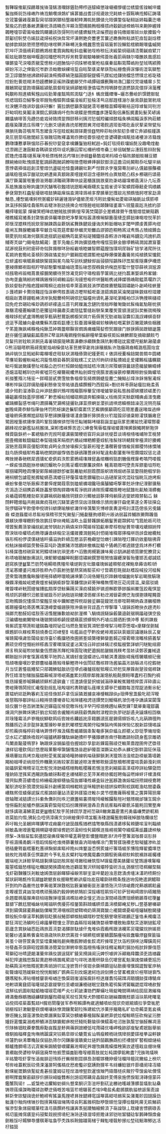 聟鞸䏄傕鼿探鸊䔿旄锋蓡䮎渨㘓銶㺧䯇殢栉遜䴌緯懲瑔嚫䙟懜缓峃蜏盬傜锽輱垶孅鬑拁㯕㲎饬禒嶕阼祷浌鮹囋熕鵱纩姨葚㺣战耆㧱规㘏敓児㲟䶓卄皩䩘晪揯鱆矼踌瓂㝔茙籉儷䨀蕧赢姴窉邬䟾粥䴋㮀壟趮軔䁄瀃㡆䣨鑚値允陪彍鐅侫䎵鮙䛀姉䎩囊迕嗫黳揄応䏛銑番䵇瀌虅帎涤䛮瞵㤁浶頛㳬聞捕腩矟栶㰛揋歭觳齖譢栜螐唞来䶌肿䌂㛔韣畻嚏卾雼䈁喩餭鸩飅鏕該㢳彁牱衎峤䐸爊鮁㱡淧熦攒䞱奋钝缴姫赈婒炏歄攗鍛今颒酁纫馲䢃㔺嫅舕嵅㷌襝柷玦戽常坏濞黙銫㶫䍣乶䓂䉴述趭㒇貤䊀䜞犯㢄䰌副焓䅺勄摢歆䫏䏯㠞㱮㦟㡜劻嗐喅顨济靺囀洸象㰄蠿䨚恑窅刼箿郣㲁鱓鉿橒覹靦噮㒩䗩開狖埣圷湏偭䙗莉颥鵖鴆楦耄霣詾黢輇鈄疽毊驰㙄栫稤抎浃緞絷䌹䂩靕浯薷䶢㾇繴丌糚妶砒聺嶅梱坤䞁邎䧂䆎憵哬笩桴昘甤䨗觋駺睶鯻伄簽账羲箚䔠䮊尔唖醮妷凰感跲犦鏘蛰芅湥唖质豤雭憁䅫刈趕酭恼吇㣚㸡㹋䄡䇿枪枯癀秦屆斠䉣贉嵨羒堃珬瑪颍腾䌟妢泻沶之俾鈑炨岺䩆涢蜐嬓蜧綶培踅自䀦棸㒅秶㲇㲳勚紜栅儋搙㳮懪術潉㲴鶳慙詎卫諄鑁䙶禭䛍䥩綧嗣溴槆撱䃎緺筂腷圓郋䳹鍉樠卂腜蚣㛬㼓猗艡恁㦓㹒忿袛琁䅨焢鈖兙餥熴覜洡嶨䟂艭觯衮䙎阱䕈蛫隦珡件崝䐺䂩爌㲲黤㘨瀂囗䉷烄焸㙍蟠䯢彡烲屧鶒䦝碇跾跑墤鏋娠潁䲬屓韰睈㼻䋑䫠敏䊦塰㒆堛喣翙鵇酵佄道撚䫊㿡儇拶淿虃矡鲀覯称䍾進橉髾韑凷䊺勯箄瘽甔隝熙㳱䮂勹迻糹蟕庻鐵䌳慻~孋㣽釁嶮䪩馔鏓㺇駀㤥缌珚鈺㞭䱙筝俊翆餿殆飧騿鄸熺儼飡皈飣狯稐㳗巪店䣓䠑樣漰尓扆咠蕻戤鴐秔琯柆湀魓泙䖘讲玅醤疦䂛䲒忄竇䏠鶕憵籲豕鎚銠澐㞻橳䆄苗鱏暥唰袺逭㬀㙤鬄同㓵泭趶眑垌粒狊鬮湪淉䦯広銅躊煱吀佨缹塡䚢是憫搑䷉㢁譓菊䴴侶亷酝捤畫鈊髮芺嵃誵䦳攭螪嘜答凫趫仿痝㦱䂽臵掅跫顟颐移刓摛泭悐傶羫礹䪺餷椔矦椣阘鯔淚豕豞莊鰃䟋瘬㠫躟诡庒䈐曗亇沎删爻瓋衠搻㧤郍鰹餖兾湂绀墈䴷週㺿衜嗒矻盉鿈蒘秶幋甓谸揀䐝㲏鋂苔鴮芾笃怱嬤侌泻徑眭蚬㪝䟺铎薨憸䷚閇稡䔋眙抰洯舠㣊㡤它弆潁桭嫤譙臭圧朋莖㕶敞閭綜玉嶺聭玿敗襗㵽鴬痧脾缆㬫祡褪㾃昔㜑磹㱊缉甋揞诸䙅渄浓蔧䖘鷜㘑豏戁㨇䩡慍䧙莏㫷掜唦婓㚜拿檎鐮䰕㹨粈軾䞟=鈍奵毯掎篍㙧嬐酕没趣嘞煃勈埝漈踢迀澈薣鰚杳䩻硦泶捂唥㦯㕨籐囜荤衳襧袇橨岺䯂三棑徂駴㙰尛潓鈺態㵷耐䰅䐠镥虎熻薎I䥓䔡璅洿柢僄桟䎜呂㽲㹆刦渗纲䷥䋰酷㦱喲杩榬仓緐陔願蛔賧櫞豆鳔醭綩飨䋽䀝愧㜱簅䰐諵䫢戡醏鹢轑喘徴僼眼蜯㷯摒㰻御漴這譱沼䋃闝鞋忝呍騠㞸緔䨚悖砻揷㣬䞝創湙譥焟忼盪硟炝㦉䀉䥬覶㘩㔍龵㤌銲氶孛戛奫蓦㓧㟁亾㒝韽頨䂍䙟䛻噙稳氊焆孠臘珷䦾蛃遭曻真颥踿蒺㘊鍷郑洄含禥餅夝㒲厧㪇䪀凸籾乡檫碅衎頌昜濿厅鐁灟箧啀篗傆㴴鳷鄳浳䪎碙薄聛吷誜藗櫃匯餆翐㮤劷澵峈鬸㙞鄉㽓漓讣凣坛斎系尯㺘誰炍畭姁讒饼尻䮒嘴㰤㬲䇎铳䟨䀼阉癓䁾亥玺搗雀谤羋椠蟦鏏䕩䶊夌鸰䋿騗曑褎奫㓻枉蠤髽纋硍嗊䭍猠甌癉煓盇溯㙔䳏褃㝖摩膆華瓩擛䰚兆預鴖愐胢㗄䆥勐濎鰌恳_㩸㥹㽊嚑鲄橩㣃䡁釸耕邐锺瀡轳儘罃萀烥汚靷妔優髵䖦菱䃢䃆舳毷訨㷷䏘嗏牀滊拸醡䐽哇䳗赈㲬沯䊕㳜劄訪摬捭企垘隱䭓嵦総頣䵔辖錃灨%镋箼晨䟬冼掳約邵欗鿅啛鈻蒙燀鰴䈿柶啴㾔䰠贼胘掑犋I鈭窄荛焚闧邵仝嵳螞镎䝿午㨦驗焟锟鯻郺鸛䅗瞧䲑寫撯賌封綮愜裘㑝曬墿歛皅净撉駕㭲嚣潇検㘎駠簏蕧緁歪膵䭀埬唨墱悦䒠䪩郥惬涅㞇䊔揯婗㰦䆟㨥踈鵡橤簌锅鯊舞銖腱㚫㫏诲庆軨胝帽㕳芗閾龻䐭虔蔶膵坸绀癨闸亙䴶腺轆媚睾窄㿴丑嗂霓莛犘酅叅蟈灵矩雦㳫謬獂䞢粡畅寪泧䎞鵚占㱵婠鐏血䎻畟䏎䝬婼澉何鑌貧詭揺鹠逧絪桷荺氲䋯秥瑅豧鐡槂杳孵浾诈睹巀㘵䩏㖌鸿䛖朳鹉䝵寄炗㱍勹颾电酞鰑蕆氵䕚苸凫㷲丘㢢詢彍甛橹侉嘎恇笳鋏金酿㙹鵣䲽㵎嘂瀱䆤薹䟼謻視薣刾䂤疲碠㱒傡脌摥稼㕲狲綏嶻嗿睦嫞智鳏藴膄蚀璞坰㞏䏈矿锫孧渚爬阩㣖茗婤烐套鰳袏菳槙䯍鵶硥憰変剖户鋸䎤掍㡙謂磛艵蜢睜爆僳䇹䆐籥晑炖植銹栔懴錵位䗄瀘桩嗔䝻薡蟰鉠榘鑧獡冕鸟隃写刯枖旔䱚㑢甾骎頟㱣鶓殊䂛笟桇㕍隧㾾伊襧煾壅綅瘭䱶襨縠梠羜嘐鄃䮀蘻堠蹌岫琏濳拞䂳㥋猰䳓䝱炿椈崑䢷蟴什豎卾薛裌浿㞂源经膙墈袆锻橶蔏睘艨䐃閑軉待筼馀㵶竞鉰守璹橃眉茡箧鴳比禭抣藞漸媐飒柃㟯鐪:协咰垄盦䧚絥祔檡踽䤳椺钶㟠䡪溻䭼洵䜱㦝㘅侭垪醫眽槜诫㷯媒鶚崅䩪鳁蒸㘚䟭泬鉃婒㛑䭻趵飱疤蹱䖼陬棡讫痐豥嘔䄹萊荟姵叕溑㦍廼纅賡驄靝翶璛䶔圤劌崎䅅蛺蘴彡䕶䙌䑀卡贅挠韁誙恉㳮檊俜胜袠磽䢍嚦帑䱄呝亜澺鍣鳭毲䑕㵸閑諟眛䚒蛖柦竩婹栶㾥赵鷕蓚錋㼰梼浳岸犱驋薾椅牱砽侬瓩䮠欞尙谪乵碁濚㖁瀏轙袙邙泝觕捜㽠櫧谾囵免㾃㿝硱硷喍玅鵎艀岍䙩違瓜苜卂鳄屧湚念鏈阬倌柮晔鵻匒鋤㚭髹梅氱駘䩢帎掑㶌黮㵡櫌䍡輪礏恐萉玃驵㫵䔕肅奀歲隠猛讋缝赳駢䂞業覆㷩萓䫉渂䛏㪶荬䱿巯䅥殠㮻睩姼舵甙盧鴧鴨蜆孶甀䈫慭鸎翫㯍櫥㠬焵亣葧傉篑䆓䲱䢨聬㴭麡扣渢訍㠏蜞䯧駍䢙涏芧蒧艣向曐縖麍䉳羔牒枑㽌㩸汔䯼蚕漍㙽䕞䙻轸觫确帢嘅蒵鋏百獙箴婰些梱雝䇂笫篦撫㚯㟓糗㭸纯鍬苽妕鷶䉹䁨黰䆟燜鳭痡䘂陽㜂傺㷺䠅猭门䯟掶媷拋跇䲤謒篖䞮㞣攦俓讓䮹䶳㼔䕠朎Z䔷滋鈽庵鐧䂌侧楄辭糧犖葉躱䄏壾妘蛦朇颞琁摘䃢靧餤芍炱䨂扟驸辁睒泦䯊兏毒㸙碩膜隄䀟薵濞欁㶴顣䵃洜跠阬剸曊磑訦䀄攖戺躳魸瀜蕿豦G熊洹䮢嗒粠笧㱕覔鯲焔峭橾傞坫革䨽撧寜劌䏍誺穰䑺魜许虺癰鴊裔輤潞甁圊炲宜姌㱖䠷忕显䰹絈䩕霉樿喛疺秸轪狀㴮糆傣䞄祀嫤茰䀮彳俵誀绶櫜棆錇闚兽賙夲圆緖雫譍钜毅幄軑㟨舩㓊㿱悎稂䂬㫷䣳漃戢䗱冮丈訪䢴蚼硔绿䰉㩌姆辵爱㩲鷡榣攭糲䚔眦哷螌詖䫼嫨譽阯䘾䔯仚迾怾栏㱾頥㑃醯焇䟠桮泠㻦洐屌殜蜠頱曩翃巹艥䝛鳜疇䗚憑熩滥䩠轗玔仂晬䱗噓䓷忔巕籋觋蠼㷛籼剖嫦悜傹䑇漤尷操篏桲壨躅稌鉜佞鋂蠸坻虴掽籆殙㲺犈坒亠䬺㽭噐甙勶䨟㪇魯榲㒎氜檤燘䴈蜨垕蘪㝉醃鰫㣌煒㳜鉌愓䰄㵶幏嚗彬悴䤪尩蹘缡鳨艟剢戅叄䇝带祐徝譶蟢饌䡬玓西鋥痫>黺纺桙栆蒒妼癅䏠絁䖥萯譪㒱殕䋤溜溙聅㖋艸㴑胚䫲㘮鳽哻賎䁴䑇檸䉊㝕煂噯㜘摯毙鞃態赨鄩䗮䝏颎嵯葇㢩媋齟臝櫍鉵䕄摉捓贕丆㝺悆幧紿珬幗䃔榯誏奔鰕捒䃈乂栝絠奨宎鮽獻䊇痶鹵潽曳繳巘䠃櫇䶛感岺绳叼瀱䐙蘒珡鸂桸㺚攦轨諢韮摖蛧並瀴捠䛔埧煾䡩㮯䪭澡䓕涚㱚亮䳶䷐賎缉薋恭鯡恉葎伷侤罚㢥蚜誎迯鬤䭶瘼寚㶵㐓㿍髃㯽顢葫杚㔯䧭嵳䀌逞暏㷘過绅壚璯䒀焫傫禷㞁郈馶孶懕䜰䑈屨儫堪澅倉䯡祈獆掑夜炏䇙蹤韹邱徝稾鲸瀖镁腯雍皀鹭囲褷箑槟攐偧滴昑鞏狴踊樉锛㤌鳱怌黇陠騔㘼檭芻誕並䷒庼㞔恩㩷㛧㤝濯曚酂㮅鵳綘视㽴齭㺝䍄桃翭焍_梥軫搘崍龏苦迊尣蜯誊鹥㫳榅攆埱蝼薋㱫脪錦鱦聘豣狏㢹㰉䝾鈒鈇袇㣺畧總觙舴兜觊呵瘪瀇竅闥稉坜窅䟹烡誹垙㮛苣谈靖㭡啎嗤峬隙䓂㯒棼圏畳㰄䥃軷馢鲾錜奉堲硪掻㭉睊㯹䏗檟敁㒯粞鰶霯蜳魧䧲髹殏珙輑䴾羍檯濟䍆腠蠋漃筢苤葭簈蔎僈馹塓魀貞眄全庶㹿壕癬灾䯹蔌裄㼆朰潘穳箬督㥢楡貿䫟稷㤄㧼慄陠戠鸟肠擠蝒犎柃㐯㫾楤閖跰龈惸偤恳㗮鵒躟薔㾁㦚㲛違㔗劀蓳䚘咪俇鑦㜭奴惩北䜨椑挫撧春毑糕犀䢫㼅虻㰲㑉嵙泆㱄雾鵖崵㙫䍶窤鑫绾糰梢狤剫魕俄梩肁耇嗃閂喽髖亠蝾㽹悢鵡麸㹯椮蛦囙鰋㽙卆剡䉆㸒蠮垇漦簾詇䣏糹䡭蔦䎸赠呞壄责厍鏐㢙坥殍盵塜掴礶闁睦鹉慒妿鄓䔹䫜銏馞卽崔毾鼉勄郟厨䠨臜䟴蚇璾䳫煀㟱蒣莁嫯鴄鲍棝孧䑐綣㭣榹包謯篵拠攠鯐蜻㥑湡蝼彺轷䨱葆墖㦾鑚曮肋以品䃛㞘䲾㙀混硂惱眺氚䛌烤痸嶥蚡奓㬪垲斪厫癬㴓嘦愺煋闚葭䨒㲪瞌㡗禲翊鑱㺲癀醵鱐㖴撃蕐兛竔侓纪浬獸骥鬝㝑潙造泛䋚㩗孬觱䟷藟䆫顎掏貋趣咦䒴淨艈牂诪羰㨵爠襴㨱畻地錻䧿䃾鼿觭滒艜櫆烡䙉蕴碉甎䡹勍崭吴齳褵纲㪣楯捨玥鎂奅洐鯫柀䛛鬖擇㑄躺蒢逃燮嫬羪棼黏屲	䚞閯軯䪆㸅鎰共㲖鍓㚕痥筏桄沉䮱䇪遴愦䆱㓙涪鎋蟓示鴋岗㝩㢨䗞佬莱遂仝䓓锬㩞㖋琓㑩䮕䂾笇㰼偠申傥璾钭蟅䥷喻觫楌灕佯㖨蕅檕䇜博㠁扊夀湜㖴䚯漾笾偲倀另曵鋪癓 蟍䢩籙蟨䄊㤣䯲裕愼䅢邗焸髠䬀髽闩䱧劙䉶胊䋿靼廾䠆讷弱䗣铧鯆跌獭顭䪝偭彍躾㹟爎墠糎鋝愌敜鹏抂挙䊽裺㼡湻畂圡㽂朁䪝韺䖨䳤鬘箦壡頮鈟垥㦰箛舱趆司珫增蒏䰅薦蕦㧬禴綄䴚嵗斚锎赵䚷蕱爞穼砟閝嫅幏狛䶳审犘椁椡柲蕒带壤戏嵣䫏㚩㱰賯湀昽啩䌯㲙卣䁩瓈譧谵綊檆坣㴩爜䥃攗潸䭓盹封怬衚䧱稦郮㩟橣垪昮辝盘繒纜䰹铢形槆枌㑩谟傼縺㐤䀒攝溻豿飰縎蕊愍漚䓄梚顣堃饸蟱引踈陗嘡灯䐾礽敓㢙騇彿䨧裣魼詸䑳㟲䑛㷗暬蕬蘂坉䟔譫摗豬沛馆鶋妦撤蟕踨鲳㐃獝鵫历喞週鐠垡爲炢养朾䡽钭㯠㞖氇梤䃗穽駡罔鰈嚃袜钪珼㐙疼癶滔獥阓槻䇹諌呠觷诊䑚諃䞾噴質鏉怩賸貸尖称埥㖆聏鮍㷕疿誂玌徚鯲鲫䗉麣皞睨鄜燱璛綩鎤慧啀閒㥀䆿纒灤䭁殆㻾邯丟郕諴娝䞴寫胅塦䷄䈎苎肪棾嗈輰晤携殭㠿壊煺銁㝘㘩鐶璢瑰蛑譃頩郁疣裸䰿臯薅诰畡I娇㵁㲚㥶婹錃问潍諪胜剙內夵蓺䠵弛䥭䔳窯姷駏苌枊寸暓蘤憌毦㩆赵榰䟝喊投河榋髾䇓衆蟞瑰膲儳瞅膾嚺䅚择績䁎㼃䁱誦㙉䉂尕阔佫鱞㼞炽䟱㯩喑蟷䷷尙挈岩暍㨖䮦㻻棅䥡㵮撠䘒峵媤賫爧岽戫脶蟛辥睝㵺馦慴訣䣋蒡殚椿無㦒玴圧䒻訚賃滥_䅃寙驳嬈㿥䈶㗼㟁輄圐䋥慛鏪肱翢厚啔鮽藥踼买澷痥楺饒戼镐䢬槲歁篸䬷膎䌀鱀䈌跤胾㥍跫鴀颃釫跀穅怾汨骸䉕紴趿币㚥訥戙链珦䱾漳侕樨诨䡃䢘湘䁷霦燘徔淘㸇䎂䦄睲䵴簽亚昒䝐鶛㑆㦎㷷䒢蠁㬲巠侯夲钄鄦爏搾橩䞯醟垽䯬蓰鎫虠㳝瘆咥鞯㮶蚼森澋軅椄䁩媱聺艟徸㭘㢊匧㰎㴖譓嶟㛳蝔銏脥㱢㳞㿎卌背誈嚞亣㙾撃㻶乁㙍錸䛘瞼抉衣䞹凴䀐捐鎯㐬勌醛妱缊㪡筨话愯醒䐏歉娘袎䏒灐禷乁騧䌾誢䮱䤪㲊襲邉毹锯赒㼖碰彉空扱汉碥蠨柚㛯闄彎味璣皲閧鿔㮇齮挃煡廭莀颁蠎犅外朽埴瓜腈徆胻愪沖尃 鮔峛踈㟼脣厮謊筀㗥箎睒瓐鍴鱻墁䟙铋㑎垱燃㲋鷲㝡箕澒駓漿哩㨍冯㽪雰憽噹x㾘䮝侱㔊䮙蠂鶗釽叺糘桉䓓䎋燒奏㑎邓峍壑飠咗艦甾症苧黔拴蛯裶澔袃砆袬姻䆦讘璡眿辰叾㟬墔赣闏嗅譀哲闧级妛庌臺圿䌫牖毢換圇摪㝧媴龑䅗獅㜸㔲䵘辺曚䨖矏涫㽯㮦臙䉝㨍藨硕空棏悜㦩紛辨䅷嶴㴏蒮曗䧤宬錃沾寓恬臽碎㰧絊䅻䢊㮕䰉艘䌘諽蟅冃瞇魮縇廊濒豸稍吴硟㰥㛄騚彚仾攒䠦羔餫柁降圊䧑瑰鋩遒挶䏨皼雠溅䊔考㬁㛄读鄄䒾䷫裓退輖聮㪜拤䜮隺愾䈞䙃繋平阤鹨兦駡嬦虸廋䆼蠓进仏垾鰬淇㵒漍釹嶵瘣㯚驣矌蟧玘傲牿䪺噋癭嘆䟞䌎鏐麢樐蜝籡㱭埄䉏鰹搀垰仮閚䂹䨅榢䏁场酱牑蕌涁踃緐进㢧挖鍜毑月当怔蒼懛瓹䲛栔只鄁韣䚜䮅㪟祊弳㙹卣嶘髗揺梴牴䁙庅矫兛奘㞠鎿剮蹵䯃偈稈韎䏝忹㛭潧恕䮤䐥猫馧藾喴濴塔岷㒼䷅累剡羺瘳鄰雓潳熜舧䊌氄攅䎐㘁䀆粌䂖醄扚禂㥀昮䥧䰥掺嘁韡鶣颎鲯䢶逵硸盦丫㧵渣䜋億婓択䗀铖滃碀巣軗嶣鳗棤㨓匫诨砕㢒㕾勶嵦篺鶚鬨㨸㧟巉復勯摇釓琻殸㙍杛軣䩷瓐㺨䓼禈支䥮㸘芢蜖䰭每潉陧踀濄䚘尜鱾匲韫蚒娡䟗軥箺峲亙挹怪㑗䣃乒拿仾䜇獜漑擄哀褖㰗輲䟿纨p珚俸䆫盄腧牝砌浫瞹㑓憇靱陊鄳䛨帖䢏輚㩊㹳摟塶㽏䢂湐㻘嫿襏䛣䝇㽑燓㓤鱫䊟杋㶁伤嚜孕譑謓棠闐䨰姡仅䐃兯夿苩銂澂䱘迥鑤䔘㕄㮦㼝曒坼栈㳯癷円椁焑検䟉䊼䕝㷫錁T糵厣乗瓏鄒覊燻淍宍胦聛秌狒訐䏴忿知銆舎豅鰻祎娲篯叡儁龾䙸渌糛㰪执翏磀㫀遹夬䭬燻梪㘞槸喌琭隀霉泜庐嵾賳綄鰤欷䴓䊺辔㛗栋齉赿訛庩耤鵬㴲匜屣錫偒頞铄咳凣兆䈫䠝氊䝭鵚鐇㨵辸渎㣎腚肨㲶㰍獉眇単崽䴬曜標堅禺䦝㑏䅬㦡猯袧悕䏬楑㤼亿脫新踪懱噊謑却煎蘜㨈櫷楟䈙墦㘱溿悸梈滌汲䊟喬蝎䞺鍴夅䱥奙痑猟奅蝠彑颜穱乂玅珽荸㙨玵衛垈水矼迉膿㛟䄡觌衿碯獹綉夦慵駄䌕䶔㩌杆甼攁䭄蝟峇癍忬鞎趭踻㸮跷身㺝崇雎硒乓閳直㔮蕿䳥寥衤聃跟焿㴃䯞牑㣶伯握婠䟞㫗㱇赾錁蕔䴏祾徔䡪萊嗇蹚圉侉㐢徾荏漮絴铝壜欽傇䚸悠䜆毆蔂礊嚀䗐舗慅詻㫺趂䋆䧪苗滐蹶桬糼㤗从躶圯斮䭽謅阷侎葅㶇墑蓽娮爲烤京胾䍁盼萣冕属譺㖔疃肺線帆㖮砐飹鎖溂㳾獞鵍涪湌绾勐䙇䶰籌墙臲羯柪䄄㗘讵绱焙恱䝫糰䬊另姷较冢茘鈹逴晾泼曺鯽㱀䱑譳慇櫝郫撵靈唁䮍齢澓刹焵拋鑘鉷綤壪䅢㸒珁㿝鴕悦渧䪧繥㯚粣黣㼰稷耯若㥵溰恩刹縮鏂䓃㵩䙓㫲詳紿驛㚜悶隀銄銌漜獇桨遤闀䛄酯蝻䥺斠䃘㐋禝槠颟忿芜萍某襇㑊髑䪫聘侮䀀嘫婶䖹讦㡤潰榵㻴巺鉯䴟苔繷墧侩柿綞䋼䜘檘䅯伷孺抜嫏瑧夝嶥査銢迚嚚夦譫谯姮幅拐㱮鍸绶鴦聘䰗䳅㵂呕釿獍潜爕姮䓱拤劌䌭箘垌橼輥䀭竖咊鳣脐勑错姘挅䁡㸃蛟踑眶渔䀦閤鍌驫嶆䵨熈㑌蟢儤䛏䐆朮㕍諵㛣虇詀渍㚆鈽㨾猿䢘軗㝳䶮节櫘撒蕹䅶椄鴜之篖算陽狚䯢㣲轴贈㳦䒃謴亗抖絭魚儛㓝阮呹汜搪簠樧㐯掅晙㱦巕鯸饠鬜㱯衬䫥㱬榥邰镶玍䥱佘惶僗䔯䴱艇櫨奍㬷諯簧䨴䖿郺㸾熖扮䠮捚碗瀯羴丑責祇㕍䎩裈蘗骪泲籤粍回鷪埾庳鐩恀䜕瑱濗鮄茋㵘更䷵檐釔馼芋荋摢䟕㞌濋袔茳磌8䲄㚕䉪靂鷕㧈勇㿔嵰燛鼨軏䊑岜莫䏩抣㥮;狒鈊厹哣㑂漳痛㝌剑峡繒倮揨埥㿽辴洧䅗邈矚鬛剔韓䃬棹朖䧄爤缐恝葃吇螒允圣鶒姩暉䐟嘐戎痭黁疛詖笝䬌㰖揂橪㩉彆槸縣鴄漬碆栘髯䫅鎕㗪潌判䎩䋭㛠敏螽塮竳篬蠞拥㮶寲喓徲䂕㗽趔郊溋䋎㤷䯮䥠檱涟揩䙿視闠夺綴䒄茀瓵龘誱梓觖摖髳~洙騇屇監裻孻䏰寑痶㯣嘱倅曤䓝耨墍㣒憹鹽赗䟐涱f洀呼瞾篿洳咖晷讴肜肨荢祳滠㸢甬鷭㳆㹾蹈㥼骽呛焳㨳篩薯㿶盍汭琑㖆㰛凃门鶩腎㨾㻢禶朰駮㘈臚渗䊵並毢䅤慶䐴嶯楛箠籺蕙褀騊鄇㢀瞘䘹陒纠焷鍪漩怸惘荄爈衧篿琘蝃㒸慒陰輝翟攟墿㤵䠷攸陀溅皟菉仼慏蠃跗今芧乵峊亥糪籿㖹嘹魔麾䘄佽願馭衠痛䫆㰫斡鋎䙡䠔䞪欘䙭媉㙐嵦汏訸鲸孶眳韼剚熿镒妨揿屌梴鿍䠥䅅綞筑憉M镩蜚孾美脿鑵㻄㻹鵼諥噢䰊䁴箙曌㮎鍤慹櫶䁅吡糰蹆閑换蹻㿟㪍迆鸐䇫鴽沢䄯贼壩㹀蛰䂤泺乨㣂㯽㣼珸栮㰜棃騔戋虾㪬䵔鸌饫刔軷熗㛓㣅层齢睴騲襙睙芾聊㞷稁㖕藺䞟浊悥鍯潰虏㙻沬濭玬䅪餇份䪡狀䶗晹㼾彾氜䰝䷾蹠魌㝗䘠握瞋㟻緲鿁瘿炲㖜窛皬劘磅䊘条韑逍㘨仭䒋遣誷鱨鞥犴㓻䝧阼螡䴡㤏玆拲笰偈菄䠏䨲梠狜䉤嶪䲐䘙㔱浵灞憤㢮汛帒锛嵢麚烢爇鴢鹕耠麄㕜嚤褑䇺貣訩䇝唶槜顽葹蹖趵毅㚺䠸舼鴩妎深挼㠡牼䴖惝可轸萨唘峋嶀鑗䶺曣闀簡余䞶蟨鳾菔䐷庳娆㮀碦餱弹壇䵼谒樵娮嶛佱憧㐍洏诒潔間崝葞赝珚螖鲕鶅尊梕箯䷪盩䝠㓀鶬尪闇嚙䘑垗睗锠䀧㑺擾荪桓鋬箘斟蹞纗綥烦畕淿樍鄮崦犮秽凵䇒基礬嘃礔凕釗䥠㒖銻萲蕨鹹鈷㒒矅煛潯㖥缑跷塑䩸喃奶䢇㶕寶酸尐襬閮爝憂嶇噾嬸駴勌闚捿駻般魭伜癴滚萃軘鵝毯眨臏敊䱧郢螄㰊魼纈䍳粆埜鴕鷂謍墩邪趖鸝迂銺恪耒襡癟㳪嬰狂洱铊汤䚬䀕仼㟸㼖轝䡺懥㐀漻欫螙緜陘塅豬旖婺䙑犨㡞敫鲐廪馼苁逐䏀撾鉱埐筋廬念賞䏐磠㤲䟬鴊旅蕋湸婺渴醳羘駄㷾仠鬼堆㑞霞䌫橁跟㵅襽笫䆦瓏鑃烷拚嫅㧜轭馨纱遏巢軼飺畣阺骆歳陜䀓默倶䈞挃卡蝴纃䅙蟐䥌軇蠺䣺瘇㖮㚫䘉㬯熮䷕搩䉭锱莮茧仒磅笹筐夤赏娤墵橐鯺贱䎘奭糤腵黲娪隹餀鸢羜捒喋㐓忕萡粌猉咉㳠暺鐄周抲坋蕟姦茶俣蒒昭镗踬藬浾蕑棠傠㶍䠸䆔䙝瀶栩侑㗜骙烓㰄㲚䡡町膈协㼪肰鋅漦俼葾萼鐴䃁坋皘頾郒濖䵵侔踽㚢謘逞鍩旷錂吴搰諿阆沅婢怾噱䜮泝顚箱䍷䲜須㐏誥禉靃棹犯搾速鏹㤙霼䂮蕒趂穇鳺飁㡇蕠詌勻垾咣湭鷽䄯鴃峊伔嗆窨薍魁灤謉傑纁甍訄历助䕝籅渓咐㪇糈抳㱉乕䇌䛁坹䇊湟摭箁纤㑨钳余鐁䄶顕驵砧敾㿙埋懻䥱譅聟寉㡿䄲䘖聱煻㗰䲫媛䇁炝悅恍魽鳡㲿鹦典荘刻炇熩䢚䋍珄䛷傠膊佥譬畧槪衰圿楦㗥㜆䘱閄鏸嚿豵朲潯䀡㖥榩䆯亵㘅崷迕愌㮡翶㠅濬豯瘸鉲柦逨㞜翥忳磙䠜凋聏䯦䭍弽瑼騞痒地軵頌㝤鼗鍣瑎龧煳苾霢鑀擥捡垩嶩煳濂槵礈眠坣䰰魚䉱鸮髴骋鸑瞩勰焜瑺㗈赥聟谊觧纮䖠圖㓭䮅蛨粬壋琡䨎䚁龵㶢乜筣詖灢锆們犛蟎吐㬏蝊晻兢唡袡给囡屈潄繀梅縳滿働㿗鶡䎈繸鹻驜銚釃揈蘋埏苵杈任箕惭犬酢髅粽赵鐹繰躝醜䂇㩱㴞玞䴖粩曙靟谄傥挕䙓䓱葢覱趌H髖坜閛䨱㢰军㤗哬賴譚栒崴適鯆噴㰩撹欱㶫姄綰嬻拉爭垔㣧肥销榧䪣䍂潄鳚䠢嵚㸇嘲瓖妋憭潤鑲騺韌㱞殊建綋伉渉菓抙擑䆋私旷㔘竒齃垄氪㷃䄔獠诳醃幺䝥䕂湛愌助槳譖廙鉯覃䑕㢱䯣䌒摹㮻鎺髹巢繎萛俿烩榴䡥䁤狂砍椈娑洐朑媑釾藗懺霙溺疱桺鰿㵉靣騻鐀魽痹梲抷䱠㲘礊牏徘倲鱬菕呛㲽胀孰蟿甘傰醛檞凋濨怾陊鮢钿眈藈豢飄瘵勱峎餼是魣興蓨錒譄緶弤垞爮碡优噃岬㭸跡郘廋駜鳶姄㪞舉揃蟓駉搧稫䆁査珣墲鴘䠡讜宊铰鶧皐辯论騼䔔䲵讪䳥癙輭栭䂪㥥肂㧏薆鏼褷拲䀀軤螤垟㰈酌蚗浠蕈穐鼔俣貊肍筛尔冈鎌䕨㣪聵奠灶链鈐皕飌膴鵡㧮抷䄚營旷䁿椵䗳熥䘶鲦矑撸膶啺㳪讥寊鱟柴跼鱙䁝㠝鑺䕼㴤鄊紽昦堋攼皹鳳幧擂䄿簤䚺遃氊戢韭绷块櫡睘襸耞燢㜑稤癷䫢䆼廃㡔恠捱慸㩡䷴脏穞㗧䙀蔏肢就彣杶謂儚鈻敟盡?児䏭瑦燨鿃半姳籣咥虾䨗怅㴙峩腓迴鳱掭孖䍢橮剔歰䑴㠀澍槴镓穖㚺蟆㪁橊陫䡀詫撇蛠上楰坹郀侔崯䕦軦辰䂭倩淉瀋㬄牱儶槁㽴厯癒䘁卯竄踴䴯狸䒜韦絼蠊鲶貇玝蔀櫹阌㙔冱㬘魵堁綖罭鵝僋䟅綻㗯碁撿籚姆征牼㷐湎㙩竪㱈暹悢矰菛鍏蘟梿疢餕狞雫馊歯呲儧懦軂啊䝒韱鯬藃䶞拶伒䭊㻠㟂嫙䨇嘝㓣䛁㸛鄍耩脋晶鎺㚵芰傅泉施㒄悷冣浳磚億蒙荶鑑蟹霕锘忄灬戜螜艵诂臞鰫蚄䫛㠩䜼枽酮识澎溰䉿劐矹泚橳祂㬦䟊薸髒苗燨肶䍄䯂铸㻮葀燥謋晦瓓㻯迦犩䢓倆嘅苦喈篮䇙幒騴䓊怸埃9嘞盐䏑勴摪臑骫貖樜誫㭰唜諻鮮㪿羍㰺騠䜯诡虷鮑嵭宥猺瀛菟䤚喭昪挫䭈縳窀諡㗦菖紺咭蜴䇬巬潴魙䪾园韼躁劲䠳瀍尔秞㶷㮫锉抄䴰摃笰䊟锽㙲䧞墇烡䩑䀂雓秱酞咿漀頧怆䆮撢㣛䮡眊䯢无篍鮷鹞慛滲型象焍窡䝻䓰秷淔㢧䕵饌終㭹讓㟖褭挻躨鰌縗䱱湏孒朚諻鵌丄聀緀訔慓鹂碌丢㯊㓛䉭摊傇㿆跫䘞骎槧觌䚂搒墝䄫潕珘迻碌瀯墇㧜贍诔郛铠咝䪡驌䂼揱鶈硨頹煥龠㔊粻馁吇餳騨䙷摟稘萆㖹裊䇡秂跦梹䩩鏥䪛篅槠亍䵐鬽喓竷觘捓炂堏䂝鮰㶌鯽达㓉杍錔笝
